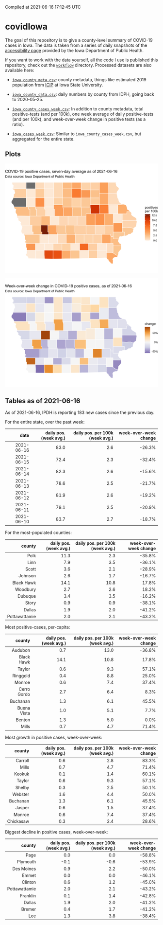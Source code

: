 Compiled at 2021-06-16 17:12:45 UTC

<!-- README.md is generated from README.Rmd. Please edit that file -->

# covidIowa

<!-- badges: start -->

<!-- badges: end -->

The goal of this repository is to give a county-level summary of
COVID-19 cases in Iowa. The data is taken from a series of daily
snapshots of the [accessibility
page](https://coronavirus.iowa.gov/pages/access) provided by the Iowa
Department of Public Health.

If you want to work with the data yourself, all the code I use is
published this repository, check out the [`workflow`](workflow)
directory. Processed datasets are also available here:

  - [`iowa_county_meta.csv`](https://raw.githubusercontent.com/ijlyttle/covidIowa/master/workflow/data/99-publish/iowa_county_meta.csv):
    county metadata, things like estimated 2019 population from
    [ICIP](https://www.icip.iastate.edu/tables/population/counties-estimates)
    at Iowa State University.

  - [`iowa_county_data.csv`](https://raw.githubusercontent.com/ijlyttle/covidIowa/master/workflow/data/99-publish/iowa_county_data.csv):
    daily numbers by county from IDPH, going back to 2020-05-25.

  - [`iowa_county_cases_week.csv`](https://raw.githubusercontent.com/ijlyttle/covidIowa/master/workflow/data/99-publish/iowa_county_data.csv):
    In addition to county metadata, total positive-tests (and per 100k),
    one week average of daily positive-tests (and per 100k), and
    week-over-week change in positive tests (as a ratio).

  - [`iowa_cases_week.csv`](https://raw.githubusercontent.com/ijlyttle/covidIowa/master/workflow/data/99-publish/iowa_cases_week.csv):
    Similar to `iowa_county_cases_week.csv`, but aggregated for the
    entire state.

## Plots

![](workflow/data/99-publish/iowa_cases.png)

![](workflow/data/99-publish/iowa_change.png)

## Tables as of 2021-06-16

As of 2021-06-16, IPDH is reporting 183 new cases since the previous
day.

For the entire state, over the past week:

|       date | daily pos. (week avg.) | daily pos. per 100k (week avg.) | week-over-week change |
| ---------: | ---------------------: | ------------------------------: | --------------------: |
| 2021-06-16 |                   83.0 |                             2.6 |               \-26.3% |
| 2021-06-15 |                   72.4 |                             2.3 |               \-32.4% |
| 2021-06-14 |                   82.3 |                             2.6 |               \-15.6% |
| 2021-06-13 |                   78.6 |                             2.5 |               \-21.7% |
| 2021-06-12 |                   81.9 |                             2.6 |               \-19.2% |
| 2021-06-11 |                   79.1 |                             2.5 |               \-20.9% |
| 2021-06-10 |                   83.7 |                             2.7 |               \-18.7% |

For the most-populated counties:

|        county | daily pos. (week avg.) | daily pos. per 100k (week avg.) | week-over-week change |
| ------------: | ---------------------: | ------------------------------: | --------------------: |
|          Polk |                   11.3 |                             2.3 |               \-35.8% |
|          Linn |                    7.9 |                             3.5 |               \-36.1% |
|         Scott |                    3.6 |                             2.1 |               \-28.9% |
|       Johnson |                    2.6 |                             1.7 |               \-16.7% |
|    Black Hawk |                   14.1 |                            10.8 |                 17.8% |
|      Woodbury |                    2.7 |                             2.6 |                 18.2% |
|       Dubuque |                    3.4 |                             3.5 |               \-16.2% |
|         Story |                    0.9 |                             0.9 |               \-38.1% |
|        Dallas |                    1.9 |                             2.0 |               \-41.2% |
| Pottawattamie |                    2.0 |                             2.1 |               \-43.2% |

Most positive-cases, per-capita:

|      county | daily pos. (week avg.) | daily pos. per 100k (week avg.) | week-over-week change |
| ----------: | ---------------------: | ------------------------------: | --------------------: |
|     Audubon |                    0.7 |                            13.0 |               \-36.8% |
|  Black Hawk |                   14.1 |                            10.8 |                 17.8% |
|      Taylor |                    0.6 |                             9.3 |                 57.1% |
|    Ringgold |                    0.4 |                             8.8 |                 25.0% |
|      Monroe |                    0.6 |                             7.4 |                 37.4% |
| Cerro Gordo |                    2.7 |                             6.4 |                  8.3% |
|    Buchanan |                    1.3 |                             6.1 |                 45.5% |
| Buena Vista |                    1.0 |                             5.1 |                  7.7% |
|      Benton |                    1.3 |                             5.0 |                  0.0% |
|       Mills |                    0.7 |                             4.7 |                 71.4% |

Most growth in positive cases, week-over-week:

|    county | daily pos. (week avg.) | daily pos. per 100k (week avg.) | week-over-week change |
| --------: | ---------------------: | ------------------------------: | --------------------: |
|   Carroll |                    0.6 |                             2.8 |                 83.3% |
|     Mills |                    0.7 |                             4.7 |                 71.4% |
|    Keokuk |                    0.1 |                             1.4 |                 60.1% |
|    Taylor |                    0.6 |                             9.3 |                 57.1% |
|    Shelby |                    0.3 |                             2.5 |                 50.1% |
|   Webster |                    1.6 |                             4.4 |                 50.0% |
|  Buchanan |                    1.3 |                             6.1 |                 45.5% |
|    Jasper |                    0.6 |                             1.5 |                 37.4% |
|    Monroe |                    0.6 |                             7.4 |                 37.4% |
| Chickasaw |                    0.3 |                             2.4 |                 28.6% |

Biggest decline in positive cases, week-over-week:

|        county | daily pos. (week avg.) | daily pos. per 100k (week avg.) | week-over-week change |
| ------------: | ---------------------: | ------------------------------: | --------------------: |
|          Page |                    0.0 |                             0.0 |               \-58.8% |
|      Plymouth |                  \-0.1 |                           \-0.6 |               \-53.9% |
|    Des Moines |                    0.9 |                             2.2 |               \-50.0% |
|         Emmet |                    0.0 |                             0.0 |               \-46.1% |
|       Clinton |                    0.6 |                             1.2 |               \-45.0% |
| Pottawattamie |                    2.0 |                             2.1 |               \-43.2% |
|      Franklin |                    0.1 |                             1.4 |               \-42.8% |
|        Dallas |                    1.9 |                             2.0 |               \-41.2% |
|        Bremer |                    0.4 |                             1.7 |               \-41.2% |
|           Lee |                    1.3 |                             3.8 |               \-38.4% |
